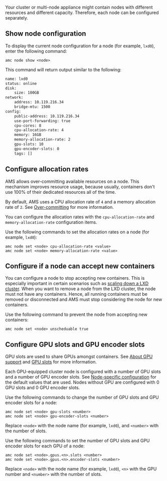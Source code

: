 Your cluster or multi-node appliance might contain nodes with different resources and different capacity. Therefore, each node can be configured separately.

## Show node configuration

To display the current node configuration for a node (for example, `lxd0`), enter the following command:

    amc node show <node>

This command will return output similar to the following:

```bash
name: lxd0
status: online
disk:
    size: 100GB
network:
    address: 10.119.216.34
    bridge-mtu: 1500
config:
    public-address: 10.119.216.34
    use-port-forwarding: true
    cpu-cores: 8
    cpu-allocation-rate: 4
    memory: 16GB
    memory-allocation-rate: 2
    gpu-slots: 10
    gpu-encoder-slots: 0
    tags: []
```

<a name="configure-allocation-rates"></a>
## Configure allocation rates

AMS allows over-committing available resources on a node. This mechanism improves resource usage, because usually, containers don't use 100% of their dedicated resources all of the time.

By default, AMS uses a CPU allocation rate of `4` and a memory allocation rate of `2`. See [Over-committing](https://discourse.ubuntu.com/t/about-capacity-planning/28717#overcommitting) for more information.

You can configure the allocation rates with the `cpu-allocation-rate` and `memory-allocation-rate` configuration items.

Use the following commands to set the allocation rates on a node (for example, `lxd0`):

    amc node set <node> cpu-allocation-rate <value>
    amc node set <node> memory-allocation-rate <value>

<a name="configure-node-accept-new-containers"></a>
## Configure if a node can accept new containers

You can configure a node to stop accepting new containers. This is especially important in certain scenarios such as [scaling down a LXD cluster](https://discourse.ubuntu.com/t/how-to-scale-down-a-lxd-cluster/24323). When you want to remove a node from the LXD cluster, the node must not have any containers. Hence, all running containers must be removed or disconnected and AMS must stop considering the node for new containers.

Use the following command to prevent the node from accepting new containers:

    amc node set <node> unscheduable true  

<a name="configure-gpu-slots"></a>
## Configure GPU slots and GPU encoder slots

GPU slots are used to share GPUs amongst containers. See [About GPU support](https://discourse.ubuntu.com/t/gpu-support/17768) and [GPU slots](https://discourse.ubuntu.com/t/about-capacity-planning/28717#gpu-slots) for more information.

Each GPU-equipped cluster node is configured with a number of GPU slots and a number of GPU encoder slots. See [Node-specific configuration](https://discourse.ubuntu.com/t/ams-configuration/20872#node-specific) for the default values that are used. Nodes without GPU are configured with 0 GPU slots and 0 GPU encoder slots.

Use the following commands to change the number of GPU slots and GPU encoder slots for a node:

    amc node set <node> gpu-slots <number>
    amc node set <node> gpu-encoder-slots <number>

Replace `<node>` with the node name (for example, `lxd0`), and `<number>` with the number of slots.

Use the following commands to set the number of GPU slots and GPU encoder slots for each GPU of a node:

    amc node set <node>.gpus.<n>.slots <number>
    amc node set <node>.gpus.<n>.encoder-slots <number>

Replace `<node>` with the node name (for example, `lxd0`), `<n>` with the GPU number and `<number>` with the number of slots.